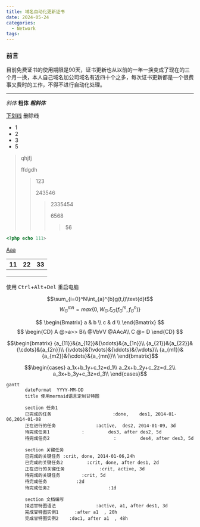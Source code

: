 ```yaml
---
title: 域名自动化更新证书
date: 2024-05-24
categories:
  - Network
tags: 
---
```


### 前言

目前免费证书的使用期限是90天，证书更新也从以前的一年一换变成了现在的三个月一换，本人自己域名加公司域名有近四十个之多，每次证书更新都是一个很费事又费时的工作，不得不进行自动化处理。

---

*斜体* **粗体** ***粗斜体***

<u>下划线</u> ~~删除线~~

<!--注释-->

[^aa]:前几天



* 1
* 2
* 3
* 5

> qhjfj
>
> ffdgdh
>
> > 123
> >
> > 243546
> >
> > > 2335454
> > >
> > > 6568
> > >
> > > > 56

```php
<?php echo 111>
```

[Aaa](https://www.runoob.com/markdown/md-link.html)

 

| 11   | 22   | 33   |
| ---- | ---- | ---- |
|      |      |      |
|      |      |      |
|      |      |      |

使用 <kbd>Ctrl</kbd>+<kbd>Alt</kbd>+<kbd>Del</kbd> 重启电脑

$$\sum_{i=0}^N\int_{a}^{b}g(t,i)\text{d}t$$
$$W_G^{mn}=max\{0,W_G.\xi_G(f_G^m,f_G^n)\}$$

$$
\begin{Bmatrix}
   a & b \\
   c & d \\ 
\end{Bmatrix}
$$
$$
\begin{CD}
   A @>a>> B\\
@VbVV @AAcA\\
   C @= D
\end{CD}
$$

$$\begin{bmatrix}
{a_{11}}&{a_{12}}&{\cdots}&{a_{1n}}\\
{a_{21}}&{a_{22}}&{\cdots}&{a_{2n}}\\
{\vdots}&{\vdots}&{\ddots}&{\vdots}\\
{a_{m1}}&{a_{m2}}&{\cdots}&{a_{mn}}\\
\end{bmatrix}$$

$$\begin{cases}
a_1x+b_1y+c_1z=d_1\\
a_2x+b_2y+c_2z=d_2\\
a_3x+b_3y+c_3z=d_3\\
\end{cases}$$



```mermaid
gantt         
       dateFormat  YYYY-MM-DD   
       title 使用mermaid语言定制甘特图

       section 任务1
       已完成的任务						:done,    des1, 2014-01-06,2014-01-08
       正在进行的任务				 :active,  des2, 2014-01-09, 3d
       待完成任务1            :         des3, after des2, 5d
       待完成任务2						 :         des4, after des3, 5d

       section 关键任务
       已完成的关键任务 :crit, done, 2014-01-06,24h
       已完成的关键任务2         :crit, done, after des1, 2d
       正在进行的关键任务             :crit, active, 3d
       待完成的关键任务        :crit, 5d
       待完成任务           :2d
       待完成任务2                      :1d

       section 文档编写
       描述甘特图语法               :active, a1, after des1, 3d
       完成甘特图实例1      :after a1  , 20h
       完成甘特图实例2    :doc1, after a1  , 48h
```